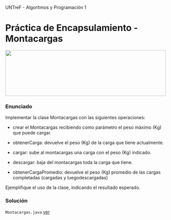UNTreF - Algoritmos y Programación 1

# Práctica de Encapsulamiento - Montacargas

<img src="https://upload.wikimedia.org/wikipedia/commons/2/2a/Forklift_Truck-blank.svg" width="100%" height="144">

### Enunciado

Implementar la clase Montacargas con las siguientes operaciones:

* crear el Montacargas recibiendo como parámetro el peso máximo (Kg) que puede cargar. 

* obtenerCarga: devuelve el peso (Kg) de la carga que tiene actualmente.

* cargar: sube al montacargas una carga con el peso (Kg) indicado.

* descargar: baja del montacargas toda la carga que tiene.

* obtenerCargaPromedio: devuelve el peso (Kg) promedio de las cargas completadas 
 (cargadas y luegodescargadas)
 
Ejemplifique el uso de la clase, indicando el resultado esperado.

### Solución

`Montacargas.java` [ver](../master/src/Montacargas.java)
